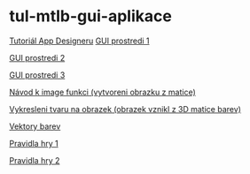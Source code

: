 # tul-mtlb-gui-aplikace

[Tutoriál App Designeru](https://www.mathworks.com/help/matlab/creating_guis/create-a-simple-app-or-gui-using-app-designer.html)
[GUI prostredi 1](https://www.mathworks.com/products/matlab/app-designer.html)

[GUI prostredi 2](https://www.mathworks.com/help/matlab/creating_guis/graphics-support-in-app-designer.html)

[GUI prostredi 3](https://www.mathworks.com/help/matlab/creating_guis/choose-components-for-your-app-designer-app.html)

[Návod k image funkci (vytvoreni obrazku z matice)](https://www.mathworks.com/help/matlab/ref/image.html)

[Vykresleni tvaru na obrazek (obrazek vznikl z 3D matice barev)](https://www.mathworks.com/matlabcentral/answers/476457-how-to-draw-a-rectangle-on-the-matlab-ui-control-image-object
)

[Vektory barev](https://www.mathworks.com/help/matlab/ref/colormap.html
)

[Pravidla hry 1](https://cs.wikipedia.org/wiki/Lod%C4%9B)

[Pravidla hry 2](http://lada.chytrackova.sweb.cz/hry/lode.htm
)

